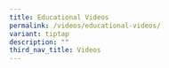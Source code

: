 ```yaml
---
title: Educational Videos
permalink: /videos/educational-videos/
variant: tiptap
description: ""
third_nav_title: Videos
---
```

<p></p>